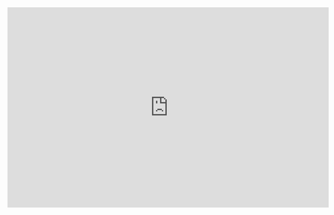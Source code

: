 <iframe src="https://hqq.ac/e/UmxoaHZoVU0ydnVIaWZsQnpiYm1FQT09" height="450" width="720" webkitAllowFullScreen mozallowfullscreen allowfullscreen frameborder="0" scrolling="no"></iframe>
